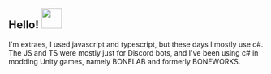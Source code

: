 ## Hello! <img src="https://media.giphy.com/media/vFKqnCdLPNOKc/giphy.gif" width="40" height="40" />
I'm extraes, I used javascript and typescript, but these days I mostly use c#. The JS and TS were mostly just for Discord bots, and I've been using c# in modding Unity games, namely BONELAB and formerly BONEWORKS.
